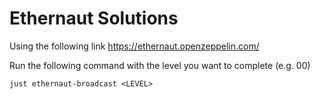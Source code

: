 # Ethernaut Solutions

Using the following link https://ethernaut.openzeppelin.com/

Run the following command with the level you want to complete (e.g. 00)

```
just ethernaut-broadcast <LEVEL>
```